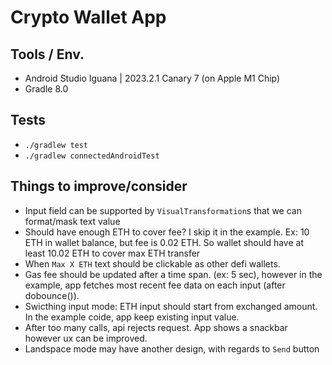 # Crypto Wallet App

## Tools / Env.

- Android Studio Iguana | 2023.2.1 Canary 7 (on Apple M1 Chip)
- Gradle 8.0

## Tests

- `./gradlew test`
- `./gradlew connectedAndroidTest`

## Things to improve/consider 

- Input field can be supported by `VisualTransformation`s that we can format/mask text value
- Should have enough ETH to cover fee? I skip it in the example. Ex: 10 ETH in wallet balance, but fee is 0.02 ETH. So wallet should have at least 10.02 ETH to cover max ETH transfer
- When `Max X ETH` text should be clickable as other defi wallets.
- Gas fee should be updated after a time span. (ex: 5 sec), however in the example, app fetches most recent fee data on each input (after dobounce()).
- Swicthing input mode: ETH input should start from exchanged amount. In the example coide, app keep existing input value.
- After too many calls, api rejects request. App shows a snackbar however ux can be improved.
- Landspace mode may have another design, with regards to `Send` button
